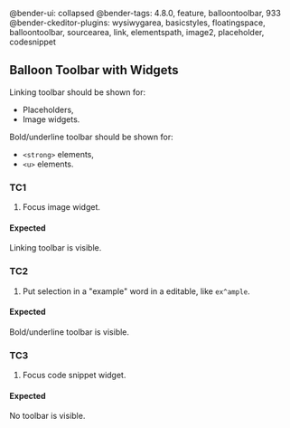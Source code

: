 @bender-ui: collapsed
@bender-tags: 4.8.0, feature, balloontoolbar, 933
@bender-ckeditor-plugins: wysiwygarea, basicstyles, floatingspace, balloontoolbar, sourcearea, link, elementspath, image2, placeholder, codesnippet

## Balloon Toolbar with Widgets

Linking toolbar should be shown for:

* Placeholders,
* Image widgets.

Bold/underline toolbar should be shown for:

* `<strong>` elements,
* `<u>` elements.

### TC1

1. Focus image widget.

#### Expected

Linking toolbar is visible.

### TC2

1. Put selection in a "example" word in a editable, like `ex^ample`.

#### Expected

Bold/underline toolbar is visible.

### TC3

1. Focus code snippet widget.

#### Expected

No toolbar is visible.